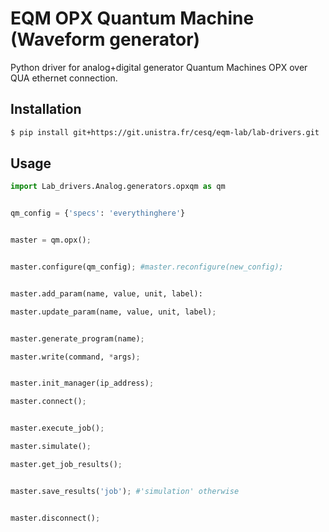 # EQM OPX Quantum Machine (Waveform generator)

Python driver for analog+digital generator Quantum Machines OPX over QUA ethernet connection.

## Installation

```bash
$ pip install git+https://git.unistra.fr/cesq/eqm-lab/lab-drivers.git
```

## Usage

```python
import Lab_drivers.Analog.generators.opxqm as qm


qm_config = {'specs': 'everythinghere'}


master = qm.opx();


master.configure(qm_config); #master.reconfigure(new_config);


master.add_param(name, value, unit, label):

master.update_param(name, value, unit, label);


master.generate_program(name);

master.write(command, *args);


master.init_manager(ip_address);

master.connect();


master.execute_job();

master.simulate();

master.get_job_results();


master.save_results('job'); #'simulation' otherwise


master.disconnect();




```
